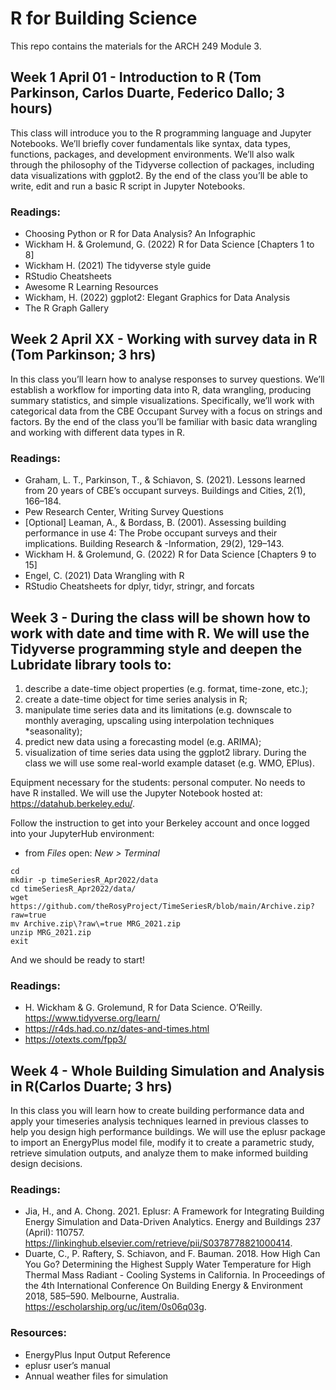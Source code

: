 # R for Building Science

This repo contains the materials for the ARCH 249 Module 3. 

## Week 1 April 01 - Introduction to R (Tom Parkinson, Carlos Duarte, Federico Dallo; 3 hours)

This class will introduce you to the R programming language and Jupyter Notebooks. We’ll briefly cover fundamentals like syntax, data types, functions, packages, and development environments. We’ll also walk through the philosophy of the Tidyverse collection of packages, including data visualizations with ggplot2. By the end of the class you’ll be able to write, edit and run a basic R script in Jupyter Notebooks.

### Readings:

- Choosing Python or R for Data Analysis? An Infographic
- Wickham H. & Grolemund, G. (2022) R for Data Science [Chapters 1 to 8]
- Wickham H. (2021) The tidyverse style guide
- RStudio Cheatsheets
- Awesome R Learning Resources
- Wickham, H. (2022) ggplot2: Elegant Graphics for Data Analysis
- The R Graph Gallery
 
## Week 2 April XX - Working with survey data in R (Tom Parkinson; 3 hrs)

In this class you’ll learn how to analyse responses to survey questions. We’ll establish a workflow for importing data into R, data wrangling, producing summary statistics, and simple visualizations. Specifically, we’ll work with categorical data from the CBE Occupant Survey with a focus on strings and factors. By the end of the class you’ll be familiar with basic data wrangling and working with different data types in R.

### Readings:
- Graham, L. T., Parkinson, T., & Schiavon, S. (2021). Lessons learned from 20 years of CBE’s occupant surveys. Buildings and Cities, 2(1), 166–184.
- Pew Research Center, Writing Survey Questions
- [Optional] Leaman, A., & Bordass, B. (2001). Assessing building performance in use 4: The Probe occupant surveys and their implications. Building Research & -Information, 29(2), 129–143.
- Wickham H. & Grolemund, G. (2022) R for Data Science [Chapters 9 to 15]
- Engel, C. (2021) Data Wrangling with R 
- RStudio Cheatsheets for dplyr, tidyr, stringr, and forcats

## Week 3 - During the class will be shown how to work with date and time with R. We will use the Tidyverse programming style and deepen the Lubridate library tools to: 

1) describe a date-time object properties (e.g. format, time-zone, etc.); 
2) create a date-time object for time series analysis in R; 
3) manipulate time series data and its limitations (e.g. downscale to monthly averaging, upscaling using interpolation techniques *seasonality); 
4) predict new data using a forecasting model (e.g. ARIMA); 
5) visualization of time series data using the ggplot2 library. During the class we will use some real-world example dataset (e.g. WMO, EPlus).

Equipment necessary for the students: personal computer. No needs to have R installed. We will use the Jupyter Notebook hosted at: 
<https://datahub.berkeley.edu/>.

Follow the instruction to get into your Berkeley account and once logged into your JupyterHub environment:

- from *Files* open: *New > Terminal*

```{sh}
cd
mkdir -p timeSeriesR_Apr2022/data
cd timeSeriesR_Apr2022/data/
wget https://github.com/theRosyProject/TimeSeriesR/blob/main/Archive.zip?raw=true
mv Archive.zip\?raw\=true MRG_2021.zip
unzip MRG_2021.zip
exit
```

And we should be ready to start!

### Readings:

- H. Wickham & G. Grolemund, R for Data Science. O’Reilly. https://www.tidyverse.org/learn/
- https://r4ds.had.co.nz/dates-and-times.html
- https://otexts.com/fpp3/


## Week 4 - Whole Building Simulation and Analysis in R(Carlos Duarte; 3 hrs)

In this class you will learn how to create building performance data and apply your timeseries analysis techniques learned in previous classes to help you design high performance buildings. We will use the eplusr package to import an EnergyPlus model file, modify it to create a parametric study, retrieve simulation outputs, and analyze them to make informed building design decisions.

### Readings:
- Jia, H., and A. Chong. 2021. Eplusr: A Framework for Integrating Building Energy Simulation and Data-Driven Analytics. Energy and Buildings 237 (April): 110757. https://linkinghub.elsevier.com/retrieve/pii/S0378778821000414.
- Duarte, C., P. Raftery, S. Schiavon, and F. Bauman. 2018. How High Can You Go? Determining the Highest Supply Water Temperature for High Thermal Mass Radiant - Cooling Systems in California. In Proceedings of the 4th International Conference On Building Energy & Environment 2018, 585–590. Melbourne, Australia. https://escholarship.org/uc/item/0s06q03g.

### Resources:
- EnergyPlus Input Output Reference
- eplusr user’s manual
- Annual weather files for simulation




